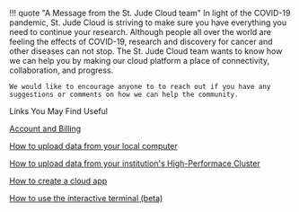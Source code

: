 !!! quote "A Message from the St. Jude Cloud team"
    In light of the COVID-19 pandemic, St. Jude Cloud is striving to make sure you have everything you need to continue your research. Although people all over the world are feeling the effects of COVID-19, research and discovery for cancer and other diseases can not stop. The St. Jude Cloud team wants to know how we can help you by making our cloud platform a place of connectivity, collaboration, and progress. 


    We would like to encourage anyone to to reach out if you have any suggestions or comments on how we can help the community. 



Links You May Find Useful

[Account and Billing](../../account-and-billing)

[How to upload data from your local computer](../../guides/data/command-line/#uploading-data)

[How to upload data from your institution's High-Performace Cluster]()

[How to create a cloud app](../../guides/data/creating-a-cloud-app/)

[How to use the interactive terminal (beta)]()